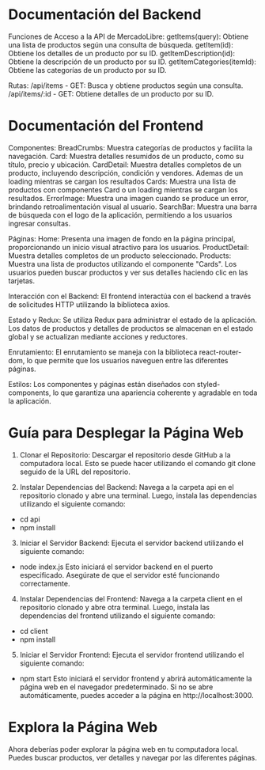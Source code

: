 # Documentación del Backend

Funciones de Acceso a la API de MercadoLibre:
    getItems(query): Obtiene una lista de productos según una consulta de búsqueda.
    getItem(id): Obtiene los detalles de un producto por su ID.
    getItemDescription(id): Obtiene la descripción de un producto por su ID.
    getItemCategories(itemId): Obtiene las categorías de un producto por su ID.

Rutas:
    /api/items - GET: Busca y obtiene productos según una consulta.
    /api/items/:id - GET: Obtiene detalles de un producto por su ID.


# Documentación del Frontend

Componentes:
    BreadCrumbs: Muestra categorías de productos y facilita la navegación.
    Card: Muestra detalles resumidos de un producto, como su título, precio y ubicación.
    CardDetail: Muestra detalles completos de un producto, incluyendo descripción, condición y vendores. Ademas de un loading mientras se cargan los resultados
    Cards: Muestra una lista de productos con componentes Card o un loading mientras se cargan los resultados.
    ErrorImage: Muestra una imagen cuando se produce un error, brindando retroalimentación visual al usuario.
    SearchBar: Muestra una barra de búsqueda con el logo de la aplicación, permitiendo a los usuarios ingresar consultas.

Páginas:
    Home: Presenta una imagen de fondo en la página principal, proporcionando un inicio visual atractivo para los usuarios.
    ProductDetail: Muestra detalles completos de un producto seleccionado.
    Products: Muestra una lista de productos utilizando el componente "Cards". Los usuarios pueden buscar productos y ver sus detalles haciendo clic en las tarjetas.

Interacción con el Backend:
    El frontend interactúa con el backend a través de solicitudes HTTP utilizando la biblioteca axios.

Estado y Redux:
    Se utiliza Redux para administrar el estado de la aplicación. Los datos de productos y detalles de productos se almacenan en el estado global y se actualizan mediante acciones y reductores.

Enrutamiento:
    El enrutamiento se maneja con la biblioteca react-router-dom, lo que permite que los usuarios naveguen entre las diferentes páginas.

Estilos:
    Los componentes y páginas están diseñados con styled-components, lo que garantiza una apariencia coherente y agradable en toda la aplicación.


# Guía para Desplegar la Página Web

1. Clonar el Repositorio: 
Descargar el repositorio desde GitHub a la computadora local. Esto se puede hacer utilizando el comando git clone seguido de la URL del repositorio.

2. Instalar Dependencias del Backend: 
Navega a la carpeta api en el repositorio clonado y abre una terminal. Luego, instala las dependencias utilizando el siguiente comando:
- cd api
- npm install

3. Iniciar el Servidor Backend: 
Ejecuta el servidor backend utilizando el siguiente comando:
- node index.js
Esto iniciará el servidor backend en el puerto especificado. Asegúrate de que el servidor esté funcionando correctamente.

4. Instalar Dependencias del Frontend:
Navega a la carpeta client en el repositorio clonado y abre otra terminal. Luego, instala las dependencias del frontend utilizando el siguiente comando:
- cd client
- npm install

5. Iniciar el Servidor Frontend: 
Ejecuta el servidor frontend utilizando el siguiente comando:
- npm start
Esto iniciará el servidor frontend y abrirá automáticamente la página web en el navegador predeterminado. Si no se abre automáticamente, puedes acceder a la página en http://localhost:3000.


# Explora la Página Web

Ahora deberías poder explorar la página web en tu computadora local. Puedes buscar productos, ver detalles y navegar por las diferentes páginas.